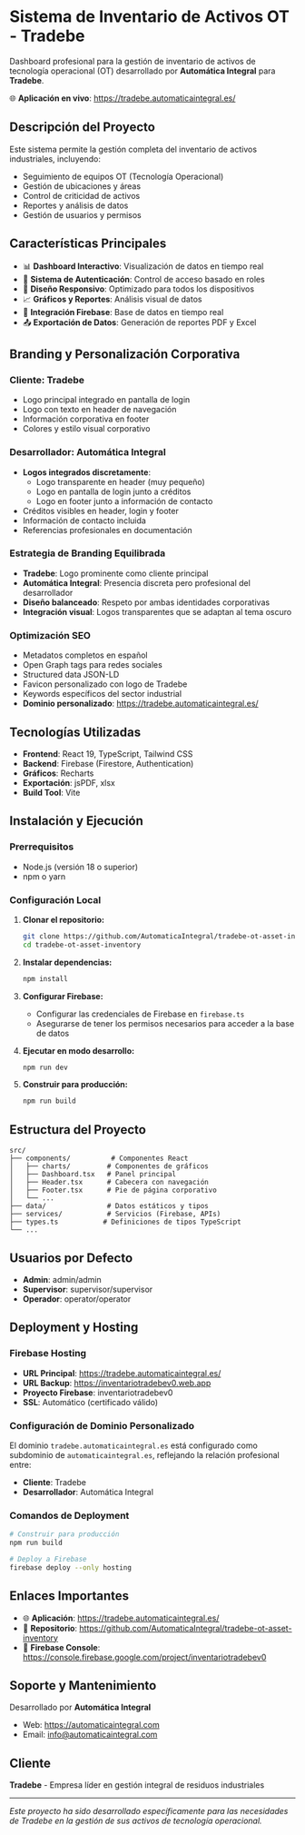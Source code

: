 # Sistema de Inventario de Activos OT - Tradebe

Dashboard profesional para la gestión de inventario de activos de tecnología operacional (OT) desarrollado por **Automática Integral** para **Tradebe**.

🌐 **Aplicación en vivo**: https://tradebe.automaticaintegral.es/

## Descripción del Proyecto

Este sistema permite la gestión completa del inventario de activos industriales, incluyendo:
- Seguimiento de equipos OT (Tecnología Operacional)
- Gestión de ubicaciones y áreas
- Control de criticidad de activos
- Reportes y análisis de datos
- Gestión de usuarios y permisos

## Características Principales

- 📊 **Dashboard Interactivo**: Visualización de datos en tiempo real
- 🔐 **Sistema de Autenticación**: Control de acceso basado en roles
- 📱 **Diseño Responsivo**: Optimizado para todos los dispositivos
- 📈 **Gráficos y Reportes**: Análisis visual de datos
- 🔄 **Integración Firebase**: Base de datos en tiempo real
- 📤 **Exportación de Datos**: Generación de reportes PDF y Excel

## Branding y Personalización Corporativa

### Cliente: Tradebe
- Logo principal integrado en pantalla de login
- Logo con texto en header de navegación
- Información corporativa en footer
- Colores y estilo visual corporativo

### Desarrollador: Automática Integral
- **Logos integrados discretamente**:
  - Logo transparente en header (muy pequeño)
  - Logo en pantalla de login junto a créditos
  - Logo en footer junto a información de contacto
- Créditos visibles en header, login y footer
- Información de contacto incluida
- Referencias profesionales en documentación

### Estrategia de Branding Equilibrada
- **Tradebe**: Logo prominente como cliente principal
- **Automática Integral**: Presencia discreta pero profesional del desarrollador
- **Diseño balanceado**: Respeto por ambas identidades corporativas
- **Integración visual**: Logos transparentes que se adaptan al tema oscuro

### Optimización SEO
- Metadatos completos en español
- Open Graph tags para redes sociales
- Structured data JSON-LD
- Favicon personalizado con logo de Tradebe
- Keywords específicos del sector industrial
- **Dominio personalizado**: https://tradebe.automaticaintegral.es/

## Tecnologías Utilizadas

- **Frontend**: React 19, TypeScript, Tailwind CSS
- **Backend**: Firebase (Firestore, Authentication)
- **Gráficos**: Recharts
- **Exportación**: jsPDF, xlsx
- **Build Tool**: Vite

## Instalación y Ejecución

### Prerrequisitos
- Node.js (versión 18 o superior)
- npm o yarn

### Configuración Local

1. **Clonar el repositorio:**
   ```bash
   git clone https://github.com/AutomaticaIntegral/tradebe-ot-asset-inventory.git
   cd tradebe-ot-asset-inventory
   ```

2. **Instalar dependencias:**
   ```bash
   npm install
   ```

3. **Configurar Firebase:**
   - Configurar las credenciales de Firebase en `firebase.ts`
   - Asegurarse de tener los permisos necesarios para acceder a la base de datos

4. **Ejecutar en modo desarrollo:**
   ```bash
   npm run dev
   ```

5. **Construir para producción:**
   ```bash
   npm run build
   ```

## Estructura del Proyecto

```
src/
├── components/          # Componentes React
│   ├── charts/         # Componentes de gráficos
│   ├── Dashboard.tsx   # Panel principal
│   ├── Header.tsx      # Cabecera con navegación
│   ├── Footer.tsx      # Pie de página corporativo
│   └── ...
├── data/               # Datos estáticos y tipos
├── services/           # Servicios (Firebase, APIs)
├── types.ts           # Definiciones de tipos TypeScript
└── ...
```

## Usuarios por Defecto

- **Admin**: admin/admin
- **Supervisor**: supervisor/supervisor  
- **Operador**: operator/operator

## Deployment y Hosting

### Firebase Hosting
- **URL Principal**: https://tradebe.automaticaintegral.es/
- **URL Backup**: https://inventariotradebev0.web.app
- **Proyecto Firebase**: inventariotradebev0
- **SSL**: Automático (certificado válido)

### Configuración de Dominio Personalizado
El dominio `tradebe.automaticaintegral.es` está configurado como subdominio de `automaticaintegral.es`, reflejando la relación profesional entre:
- **Cliente**: Tradebe
- **Desarrollador**: Automática Integral

### Comandos de Deployment
```bash
# Construir para producción
npm run build

# Deploy a Firebase
firebase deploy --only hosting
```

## Enlaces Importantes

- 🌐 **Aplicación**: https://tradebe.automaticaintegral.es/
- 📱 **Repositorio**: https://github.com/AutomaticaIntegral/tradebe-ot-asset-inventory
- 🔧 **Firebase Console**: https://console.firebase.google.com/project/inventariotradebev0

## Soporte y Mantenimiento

Desarrollado por **Automática Integral**
- Web: https://automaticaintegral.com
- Email: info@automaticaintegral.com

## Cliente

**Tradebe** - Empresa líder en gestión integral de residuos industriales

---

*Este proyecto ha sido desarrollado específicamente para las necesidades de Tradebe en la gestión de sus activos de tecnología operacional.*
